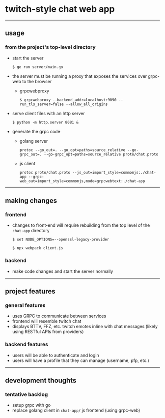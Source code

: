 # twitch-style chat web app
----

## usage
### from the project's top-level directory
- start the server
  
    ```$ go run server/main.go```

- the server must be running a proxy that exposes the services over grpc-web to the browser
  - grpcwebproxy

    `$ grpcwebproxy --backend_addr=localhost:9090 --run_tls_server=false --allow_all_origins`

- serve client files with an http server

    ```$ python -m http.server 8081 &```

- generate the grpc code
  - golang server

    ```protoc --go_out=. --go_opt=paths=source_relative --go-grpc_out=. --go-grpc_opt=paths=source_relative proto/chat.proto```

  - js client

    ```protoc proto/chat.proto --js_out=import_style=commonjs:./chat-app --grpc-web_out=import_style=commonjs,mode=grpcwebtext:./chat-app```

----

## making changes
### frontend
- changes to front-end will require rebuilding from the top level of the `chat-app` directory
  
  `$ set NODE_OPTIONS=--openssl-legacy-provider`

  `$ npx webpack client.js`
### backend
- make code changes and start the server normally

----

## project features

### general features
- uses GRPC to communicate between services
- frontend will resemble twitch chat
- displays BTTV, FFZ, etc. twitch emotes inline with chat messages (likely using RESTful APIs from providers)

### backend features
- users will be able to authenticate and login
- users will have a profile that they can manage (username, pfp, etc.)

----

## development thoughts

### tentative backlog
- setup grpc with go
- replace golang client in `chat-app/` js frontend (using grpc-web)

